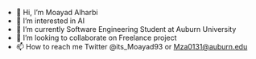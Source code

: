 - 👋 Hi, I’m Moayad Alharbi
- 👀 I’m interested in AI
- 🌱 I’m currently Software Engineering Student at Auburn University
- 💞️ I’m looking to collaborate on Freelance project
- 📫 How to reach me Twitter @its_Moayad93 or Mza0131@auburn.edu

<!---
Moayad1881/Moayad1881 is a ✨ special ✨ repository because its `README.md` (this file) appears on your GitHub profile.
You can click the Preview link to take a look at your changes.
--->
